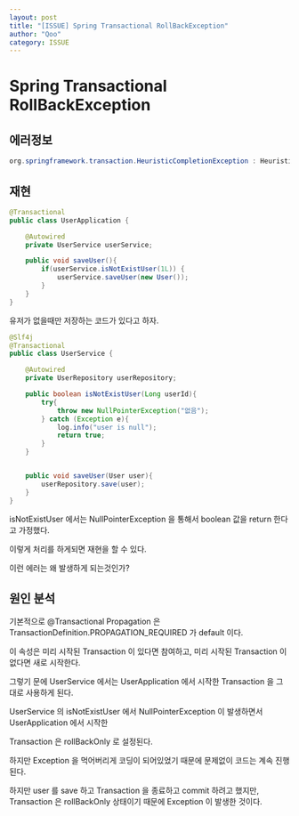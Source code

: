 ```yaml
---
layout: post
title: "[ISSUE] Spring Transactional RollBackException"
author: "Qoo"
category: ISSUE
---
```


# Spring Transactional RollBackException
## 에러정보
```java
org.springframework.transaction.HeuristicCompletionException : Heuristic completion: outcome state is rolled back; nested exception is org.springframework.transaction.TransactionSystemException: Could not commit JPA transaction; nested exception is javax.persistence.RollbackException: Transaction marked as rollbackOnly
```


## 재현
```java
@Transactional
public class UserApplication {

	@Autowired
	private UserService userService;

	public void saveUser(){
		if(userService.isNotExistUser(1L)) {
			userService.saveUser(new User());
		}
	}
}
```
유저가 없을때만 저장하는 코드가 있다고 하자.

```java
@Slf4j
@Transactional
public class UserService {

	@Autowired
	private UserRepository userRepository;

	public boolean isNotExistUser(Long userId){
		try{
			throw new NullPointerException("없음");
		} catch (Exception e){
			log.info("user is null");
			return true;
		}
	}


	public void saveUser(User user){
		userRepository.save(user);
	}
}

```
isNotExistUser 에서는 NullPointerException 을 통해서 boolean 값을 return 한다고 가정했다.

이렇게 처리를 하게되면 재현을 할 수 있다.

이런 에러는 왜 발생하게 되는것인가?

## 원인 분석
기본적으로 
@Transactional Propagation 은 TransactionDefinition.PROPAGATION_REQUIRED 가 default 이다.

이 속성은 미리 시작된 Transaction 이 있다면 참여하고, 미리 시작된 Transaction 이 없다면 새로 시작한다.

그렇기 문에 UserService 에서는  UserApplication 에서 시작한 Transaction 을 그대로 사용하게 된다.

UserService 의 isNotExistUser 에서 NullPointerException 이 발생하면서 UserApplication 에서 시작한

Transaction 은 rollBackOnly 로 설정된다.

하지만 Exception 을 먹어버리게 코딩이 되어있었기 때문에 문제없이 코드는 계속 진행된다.

하지만 user 를 save 하고 Transaction 을 종료하고 commit 하려고 했지만, 
Transaction 은 rollBackOnly 상태이기 때문에 Exception 이 발생한 것이다.

